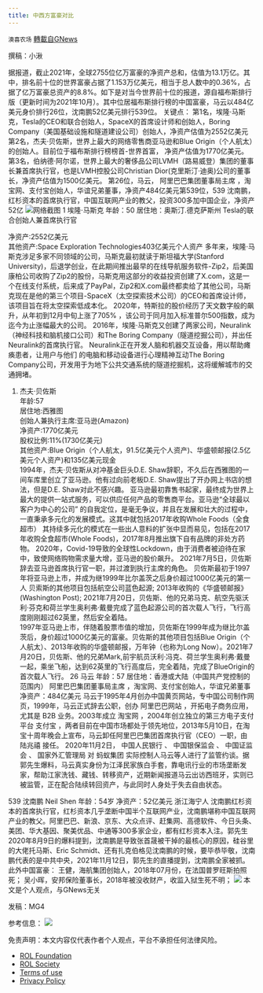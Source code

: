 ```yaml
---
title: 中西方富豪对比
---
```

`澳喜农场` [轉載自GNews](https://gnews.org/zh-hans/1665183/)

撰稿：小湫

据报道，截止2021年，全球2755位亿万富豪的净资产总和，估值为13.1万亿。其中，排名前十位的世界富豪占据了1.153万亿美元，相当于总人数中的0.36%，占据了亿万富豪总资产的8.8%。如下是对当今世界前十位的报道，源自福布斯排行版（更新时间为2021年10月）。其中位居福布斯排行榜的中国富豪，马云以484亿美元身价排行26位，沈南鹏52亿美元排行539位。
关键点：
第1名，埃隆·马斯克，Tesla的CEO和联合创始人，SpaceX的首席设计师和创始人，Boring Company（美国基础设施和隧道建设公司）创始人，净资产估值为2552亿美元
第2名，杰夫·贝佐斯，世界上最大的网络零售商亚马逊和Blue Origin（个人航太）的创始人。目前位于福布斯排行榜榜首-世界首富， 净资产估值为1770亿美元。  
第3名，伯纳德·阿尔诺，世界上最大的奢侈品公司LVMH（路易威登）集团的董事长兼首席执行官，也是LVMH控股公司Christian Dior(克里斯汀·迪奥)公司的董事长，净资产估值为1500亿美元。
第26位，马云， 阿里巴巴集团董事局主席 ，淘宝网、支付宝创始人，华谊兄弟董事，净资产484亿美元第539位，539 沈南鹏，红杉资本的首席执行官，中国互联网产业的教父，投资300多加中国企业，净资产52亿
![](https://assets.gnews.org/wp-content/uploads/2021/11/首富.png)网络截图
1 埃隆·马斯克
年龄：50
居住地：奥斯汀.德克萨斯州
Tesla的联合创始人兼首席执行官

净资产:2552亿美元  
其他资产:Space Exploration Technologies403亿美元个人资产  多年来，埃隆·马斯克涉足多家不同领域的公司，马斯克最初就读于斯坦福大学(Stanford University)，后退学创业，在此期间推出最早的在线导航服务软件-Zip2，后美国康柏公司收购了Zip2的股份，马斯克用这部分的收益投资创建了X.com，这是一个在线支付系统，后来成了PayPal，Zip2和X.com最终都卖给了其他公司，马斯克现在是他的第三个项目-SpaceX（太空探索技术公司）的CEO和首席设计师，该项目旨在将太空探索低成本化。
2020年，特斯拉的股价经历了天文数字般的飙升，从年初到12月中旬上涨了705% ，该公司于同月加入标准普尔500指数，成为迄今为止涨幅最大的公司。
2016年，埃隆·马斯克又创建了两家公司，Neuralink（神经科技和脑机接口公司）和The Boring Company（隧道挖掘公司），并出任Neuralink的首席执行官。 Neuralink正在开发人脑和机器交互设备，用以帮助瘫痪患者，让用户与他们
的电脑和移动设备进行心理精神互动The Boring Company公司，开发用于为地下公共交通系统的隧道挖掘机，这将缓解城市的交通拥堵。

1. 杰夫·贝佐斯  
年龄:57  
居住地:西雅图  
创始人兼执行主席:亚马逊(Amazon)  
净资产:1770亿美元  
股权比例:11%(1730亿美元)  
其他资产:Blue Origin（个人航太，91.5亿美元个人资产)、华盛顿邮报(2.5亿美元个人资产)和135亿美元现金  
1994年，杰夫·贝佐斯从对冲基金巨头D.E. Shaw辞职，不久后在西雅图的一间车库里创立了亚马逊。他有过向前老板D.E. Shaw提出了开办网上书店的想法，但是D.E. Shaw对此不感兴趣。
亚马逊最初靠售书起家，最终成为世界上最大的提供一站式服务，可以供应任何产品的零售商平台。亚马逊“全球最以客户为中心的公司” 的自我定位，是毫无争议，并且在发展和壮大的过程中，一直秉承多元化的发展模式。这其中就包括2017年收购Whole Foods（全食超市） 其持续多元化的模式在一些出人意料的扩张中显而易见，包括在2017年收购全食超市(Whole Foods)，2017年8月推出旗下自有品牌的非处方药物。
2020年，Covid-19导致的全球性Lockdown，由于消费者被迫待在家中，致使网络购物需求量大增，亚马逊的股价飙升。 2021年7月5日，贝佐斯辞去亚马逊首席执行官一职，并过渡到执行主席的角色。
贝佐斯最初于1997年将亚马逊上市，并成为继1999年比尔盖茨之后身价超过1000亿美元的第一人 贝索斯的其他项目包括航空公司蓝色起源; 2013年收购的《华盛顿邮报》(Washington Post); 2021年7月20日，贝佐斯、他的兄弟马克、航空先驱沃利·芬克和荷兰学生奥利弗·戴曼完成了蓝色起源公司的首次载人飞行，飞行高度刚刚超过62英里，然后安全着陆。  
1997年亚马逊上市，伴随着股票市值的增加，贝佐斯在1999年成为继比尔盖茨后，身价超过1000亿美元的富豪。贝佐斯的其他项目包括Blue Origin（个人航太）、2013年收购的华盛顿邮报，万年钟（也称为Long Now）。2021年7月20日，贝佐斯、他的兄弟Mark,前宇航员沃利·冯克、荷兰学生奥利弗·戴曼一起，乘坐飞船，达到62英里的飞行高度后，完全着陆，完成了BlueOrigin的首次载人飞行。
26 马云
年龄：57
居住地：香港或大陆（中国共产党控制的范围内）
阿里巴巴集团董事局主席 ，淘宝网、支付宝创始人，华谊兄弟董事
净资产：484亿美元
马云于1995年4月创办中国黄页网站，专中国公司制作网页，1999年，马云正式辞去公职，创办 阿里巴巴网站 ，开拓电子商务应用，尤其是 B2B 业务。2003年成立 淘宝网 ，2004年创立独立的第三方电子支付平台 支付宝 ，两者目前在中国市场都处于领先地位，2013年5月10日，在淘宝十周年晚会上宣布，马云卸任阿里巴巴集团首席执行官（CEO）一职，由 陆兆禧 接任。
2020年11月2日， 中国人民银行 、 中国银保监会 、 中国证监会 、 国家外汇管理局 对 蚂蚁集团 实际控制人马云等人进行了监管约谈。据郭先生爆料，马云真实身份为江泽民家族白手套，靠电讯行业的市场垄断发家，帮助江家洗钱、藏钱、转移资产，近期新闻报道马云出访西班牙，实则已被监管，正在配合陆续转回资产，与此同时人身处于失去自由状态。


539 沈南鹏 Neil Shen
年龄：54岁
净资产：52亿美元
浙江海宁人
沈南鹏红杉资本的首席执行官，红杉资本几乎垄断中国半个互联网产业，沈南鹏堪称中国互联网产业的教父。阿里巴巴、新浪、京东、大众点评、赶集网、高德软件、今日头条、美团、华大基因、聚美优品、中通等300多家企业，都有红杉资本入注。郭先生2020年8月9日的爆料提到，沈南鹏是导致张首晟被干掉的最核心的原因，硅谷里的大佬托马斯、Eric Schmidt、还有扎克伯格见沈南鹏的时候，要毕恭毕敬，沈南鹏代表的是中共中央，2021年11月12日，郭先生的直播提到，沈南鹏全家被抓。
此外中国富豪：
王健，海航集团创始人，2018年07月份，在法国普罗旺斯拍照死；
吴小晖，安邦保险董事长，2018年被没收财产，收监入狱生死不明；
![](https://assets.gnews.org/wp-content/uploads/2021/11/首富1.png)
本文是个人观点，与GNews无关

发稿：MG4

参考信息：
![](https://assets.gnews.org/wp-content/uploads/2021/11/澳喜图标2-1-1.jpg)
 

免责声明：本文内容仅代表作者个人观点，平台不承担任何法律风险。

- [ROL Foundation](https://rolfoundation.org/)
- [ROL Society](https://rolsociety.org/)
- [Terms of use](https://gnews.org/terms-of-use-3/)
- [Privacy Policy](https://gnews.org/privacy-policy/)
